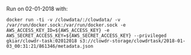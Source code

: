 Run on 02-01-2018 with:

    docker run -ti -v /clowdata/:/clowdata/ -v /var/run/docker.sock:/var/run/docker.sock -e AWS_ACCESS_KEY_ID=${AWS_ACCESS_KEY} -e AWS_SECRET_ACCESS_KEY=${AWS_SECRET_ACCESS_KEY} --privileged gkiar/clowdr-task:02012018 s3://clowdr-storage/clowdrtask/2018-01-03_00:31:21/861346/metadata.json
